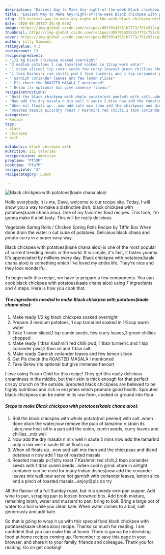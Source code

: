 ```yaml
---
description: "Easiest Way to Make Any-night-of-the-week Black chickpea with potatoes(kaale chana aloo)"
title: "Easiest Way to Make Any-night-of-the-week Black chickpea with potatoes(kaale chana aloo)"
slug: 819-easiest-way-to-make-any-night-of-the-week-black-chickpea-with-potatoeskaale-chana-aloo
date: 2020-06-29T17:20:48.676Z
image: https://img-global.cpcdn.com/recipes/d05f0142951b7773/751x532cq70/black-chickpea-with-potatoeskaale-chana-aloo-recipe-main-photo.jpg
thumbnail: https://img-global.cpcdn.com/recipes/d05f0142951b7773/751x532cq70/black-chickpea-with-potatoeskaale-chana-aloo-recipe-main-photo.jpg
cover: https://img-global.cpcdn.com/recipes/d05f0142951b7773/751x532cq70/black-chickpea-with-potatoeskaale-chana-aloo-recipe-main-photo.jpg
author: Lilly Simmons
ratingvalue: 4.3
reviewcount: 13
recipeingredient:
- "1/2 kg black chickpea soaked overnight"
- "3 medium potatoes 1 cup tamarind soaked in 12cup warm water"
- "1 onion sliced1 tsp cumin seeds few curry leaves3 green chillies chopped"
- "1 tbsn Kashmiri red chilli pwd 1 tbsn turmeric and 1 tsp coriander pwd2 tbsn oil and 1tbsn salt"
- " Garnish coriander leaves and few lemon slices"
- " Pls check the ROASTED MASALA I mentioned"
- " Below its optional but give immense flavour"
recipeinstructions:
- "Boil the black chickpea with whole potato(not peeled) with salt..when done drain the water,now remove the pulp of tamarind n strain its juice,now heat oil in a pan add the onion, cumin seeds, curry leaves and chillies...mix well"
- "Now add the dry masala n mix well n saute 2 mins now add the tamarind pulp n mix well n saute till oil floats up."
- "When oil floats up...now add salt mix then add the chickpeas and diced potatoes n now add 1 tsp of roasted masala"
- "Roasted masala pic1(dry roast 7 Kashmiri red chilli,2 tbsn coriander seeds with 1 tbsn cumin seeds...when cool n grind..store in airtight container can be used for many Indian dishes)now add the coriander leaves mix well.now serve hot garnish with coriander leaves, lemon slice and a pinch of roasted masala...enjoy😋pls do try"
categories:
- Recipe
tags:
- black
- chickpea
- with

katakunci: black chickpea with 
nutrition: 211 calories
recipecuisine: American
preptime: "PT19M"
cooktime: "PT47M"
recipeyield: "3"
recipecategory: Lunch

---
```



![Black chickpea with potatoes(kaale chana aloo)](https://img-global.cpcdn.com/recipes/d05f0142951b7773/751x532cq70/black-chickpea-with-potatoeskaale-chana-aloo-recipe-main-photo.jpg)

Hello everybody, it is me, Dave, welcome to our recipe site. Today, I will show you a way to make a distinctive dish, black chickpea with potatoes(kaale chana aloo). One of my favorites food recipes. This time, I'm gonna make it a bit tasty. This will be really delicious.

Vegetable Spring Rolls / Chicken Spring Rolls Recipe by Tiffin Box When done drain the water n cut cube of potatoes. Delicious black chana and potato curry in a super easy way.

Black chickpea with potatoes(kaale chana aloo) is one of the most popular of current trending meals in the world. It is simple, it's fast, it tastes yummy. It's appreciated by millions every day. Black chickpea with potatoes(kaale chana aloo) is something which I've loved my entire life. They're nice and they look wonderful.


To begin with this recipe, we have to prepare a few components. You can cook black chickpea with potatoes(kaale chana aloo) using 7 ingredients and 4 steps. Here is how you cook that.

<!--inarticleads1-->

##### The ingredients needed to make Black chickpea with potatoes(kaale chana aloo):

1. Make ready 1/2 kg black chickpea soaked overnight
1. Prepare 3 medium potatoes, 1 cup tamarind soaked in 1/2cup warm water
1. Take 1 onion sliced,1 tsp cumin seeds, few curry leaves,3 green chillies chopped
1. Make ready 1 tbsn Kashmiri red chilli pwd, 1 tbsn turmeric and 1 tsp coriander pwd,2 tbsn oil and 1tbsn salt
1. Make ready  Garnish coriander leaves and few lemon slices
1. Get  Pls check the ROASTED MASALA I mentioned
1. Take  Below (its optional but give immense flavour)


I love using Yukon Gold for this recipe! They get this really delicious creaminess in the middle, but their skin is thick enough for that perfect crispy crunch on the outside. Sprouted black chickpeas are believed to be highly nutritious and rich in enzymes which promote good health. Sprouted black chickpeas can be eaten in its raw form, cooked or ground into flour. 

<!--inarticleads2-->

##### Steps to make Black chickpea with potatoes(kaale chana aloo):

1. Boil the black chickpea with whole potato(not peeled) with salt..when done drain the water,now remove the pulp of tamarind n strain its juice,now heat oil in a pan add the onion, cumin seeds, curry leaves and chillies...mix well
1. Now add the dry masala n mix well n saute 2 mins now add the tamarind pulp n mix well n saute till oil floats up.
1. When oil floats up...now add salt mix then add the chickpeas and diced potatoes n now add 1 tsp of roasted masala
1. Roasted masala pic1(dry roast 7 Kashmiri red chilli,2 tbsn coriander seeds with 1 tbsn cumin seeds...when cool n grind..store in airtight container can be used for many Indian dishes)now add the coriander leaves mix well.now serve hot garnish with coriander leaves, lemon slice and a pinch of roasted masala...enjoy😋pls do try


All the flavour of a full Sunday roast, but in a speedy one-pan supper. Add wine to pan, scraping pan to loosen browned bits. Add broth mixture, remaining broth, water and mustard to pan; bring to boil. Bring a large pot of water to a boil while you clean kale. When water comes to a boil, salt generously and add kale. 

So that is going to wrap it up with this special food black chickpea with potatoes(kaale chana aloo) recipe. Thanks so much for reading. I am confident that you can make this at home. There is gonna be interesting food at home recipes coming up. Remember to save this page in your browser, and share it to your family, friends and colleague. Thank you for reading. Go on get cooking!
